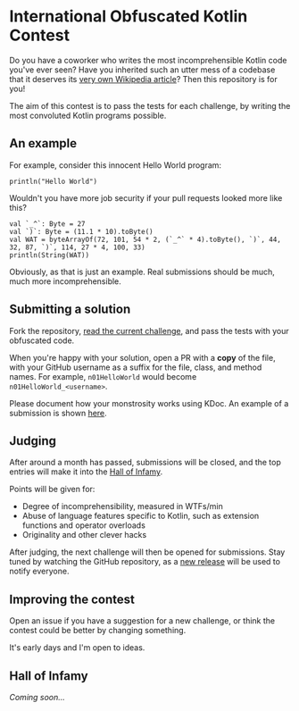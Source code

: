 # International Obfuscated Kotlin Contest

Do you have a coworker who writes the most incomprehensible Kotlin code you've ever seen? Have you inherited such an utter mess of a codebase that it deserves its [very own Wikipedia article](https://en.wikipedia.org/wiki/Undeciphered_writing_systems)? Then this repository is for you! 

The aim of this contest is to pass the tests for each challenge, by writing the most convoluted Kotlin programs possible.

## An example

For example, consider this innocent Hello World program:

```
println("Hello World")
```

Wouldn't you have more job security if your pull requests looked more like this?

```
val `_^`: Byte = 27
val `)`: Byte = (11.1 * 10).toByte()
val WAT = byteArrayOf(72, 101, 54 * 2, (`_^` * 4).toByte(), `)`, 44, 32, 87, `)`, 114, 27 * 4, 100, 33)
println(String(WAT))
```

Obviously, as that is just an example. Real submissions should be much, much more incomprehensible.

## Submitting a solution

Fork the repository, [read the current challenge](https://github.com/fractalwrench/iokk/blob/master/src/main/kotlin/com.fractalwrench.iokk/n01/n01HelloWorld.kt), and pass the tests with your obfuscated code. 

When you're happy with your solution, open a PR with a **copy** of the file, with your GitHub username as a suffix for the file, class, and method names. For example, `n01HelloWorld` would become `n01HelloWorld_<username>`.

Please document how your monstrosity works using KDoc. An example of a submission is shown [here](src/main/kotlin/com/fractalwrench/iokk/n01/n01HelloWorld_fractalwrench.kt).

## Judging

After around a month has passed, submissions will be closed, and the top entries will make it into the [Hall of Infamy](#hall-of-infamy).

Points will be given for:

- Degree of incomprehensibility, measured in WTFs/min
- Abuse of language features specific to Kotlin, such as extension functions and operator overloads
- Originality and other clever hacks

After judging, the next challenge will then be opened for submissions. Stay tuned by watching the GitHub repository, as a [new release](https://github.com/fractalwrench/iokk/releases) will be used to notify everyone. 

## Improving the contest

Open an issue if you have a suggestion for a new challenge, or think the contest could be better by changing something.

It's early days and I'm open to ideas.

## Hall of Infamy

_Coming soon..._
